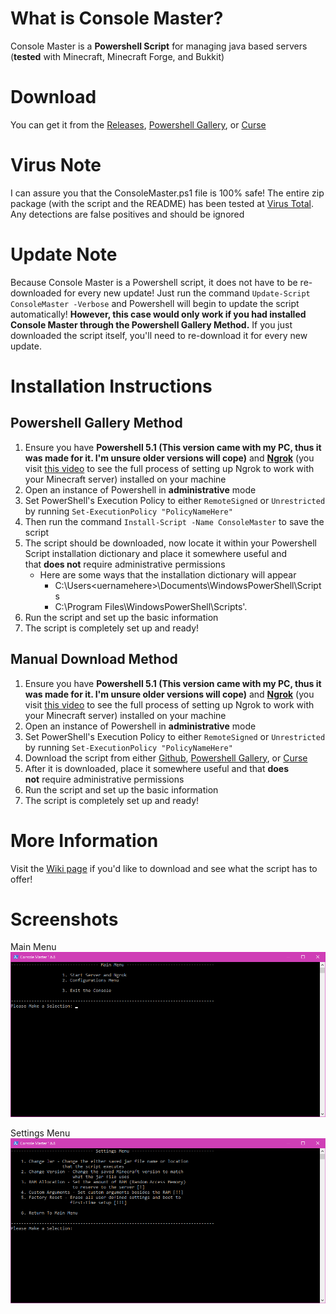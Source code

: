 # What is Console Master?
Console Master is a **Powershell Script** for managing java based servers (**tested** with Minecraft, Minecraft Forge, and Bukkit)

# Download
You can get it from the [Releases](https://github.com/NovaViper/Console-Master/releases), [Powershell Gallery](https://www.powershellgallery.com/packages/ConsoleMaster/DisplayScript), or [Curse](https://mods.curse.com/customization/minecraft/275185-console-master)

# Virus Note
I can assure you that the ConsoleMaster.ps1 file is 100% safe! The entire zip package (with the script and the README) has been tested at [Virus Total](https://www.virustotal.com/#/file/138b82c1d250767ace9dd1e177ea7b8337e7a172ab490118a2f07ac101d125fc/detection). Any detections are false positives and should be ignored

# Update Note
Because Console Master is a Powershell script, it does not have to be re-downloaded for every new update! Just run the command `Update-Script ConsoleMaster -Verbose` and Powershell will begin to update the script automatically! **However, this case would only work if you had installed Console Master through the Powershell Gallery Method.** If you just downloaded the script itself, you'll need to re-download it for every new update.

# Installation Instructions
## Powershell Gallery Method
 1. Ensure you have **Powershell 5.1 (This version came with my PC, thus it was made for it. I'm unsure older versions will cope)** and **[Ngrok](https://ngrok.com)** (you visit [this video](https://www.youtube.com/watch?v=ar-9Ku0vBeo&feature=youtu.be) to see the full process of setting up Ngrok to work with your Minecraft server) installed on your machine
 2. Open an instance of Powershell in **administrative** mode
 3. Set PowerShell's Execution Policy to either `RemoteSigned` or `Unrestricted` by running `Set-ExecutionPolicy "PolicyNameHere"`
 4. Then run the command `Install-Script -Name ConsoleMaster` to save the script
 5. The script should be downloaded, now locate it within your Powershell Script installation dictionary and place it somewhere useful and that **does not** require administrative permissions
    - Here are some ways that the installation dictionary will appear
      - C:\Users\<uernamehere>\Documents\WindowsPowerShell\Scripts
      - C:\Program Files\WindowsPowerShell\Scripts'.
 6. Run the script and set up the basic information
 7. The script is completely set up and ready!
 
 ## Manual Download Method
 1. Ensure you have **Powershell 5.1 (This version came with my PC, thus it was made for it. I'm unsure older versions will cope)** and **[Ngrok](https://ngrok.com)** (you visit [this video](https://www.youtube.com/watch?v=ar-9Ku0vBeo&feature=youtu.be) to see the full process of setting up Ngrok to work with your Minecraft server) installed on your machine
 2. Open an instance of Powershell in **administrative** mode
 3. Set PowerShell's Execution Policy to either `RemoteSigned` or `Unrestricted` by running `Set-ExecutionPolicy "PolicyNameHere"`
3. Download the script from either [Github](https://github.com/NovaViper/Console-Master/releases), [Powershell Gallery](https://www.powershellgallery.com/packages/ConsoleMaster/DisplayScript), or [Curse](https://mods.curse.com/customization/minecraft/275185-console-master)
4. After it is downloaded, place it somewhere useful and that **does not** require administrative permissions
5. Run the script and set up the basic information
6. The script is completely set up and ready!

# More Information
 Visit the [Wiki page](https://github.com/NovaViper/Console-Master/wiki) if you'd like to download and see what the script has to offer!

# Screenshots

Main Menu
<img src="https://github.com/NovaViper/Console-Master/blob/master/.github/images/MainMenu.png">

Settings Menu
<img src="https://github.com/NovaViper/Console-Master/blob/master/.github/images/SettingsMenu.png">
